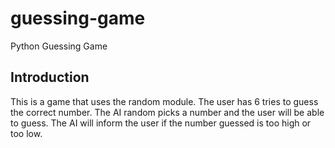 # guessing-game
Python Guessing Game

## Introduction
This is a game that uses the random module.
The user has 6 tries to guess the correct number.
The AI random picks a number and the user will be able to guess. 
The AI will inform the user if the number guessed is too high or too low.
